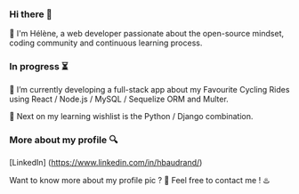 ### Hi there 👋


 :herb:  I'm Hélène, a web developer passionate about the open-source mindset, coding community and continuous learning process.


###  In progress  :hourglass_flowing_sand:


 :bicyclist:  I’m currently developing a full-stack app about my Favourite Cycling Rides using React / Node.js / MySQL / Sequelize ORM and Multer.

 :eyes:  Next on my learning wishlist is the Python / Django combination.
 
 
###  More about my profile :mag:

[LinkedIn] (https://www.linkedin.com/in/hbaudrand/)

Want to know more about my profile pic ? :bento: Feel free to contact me ! :hotsprings:
